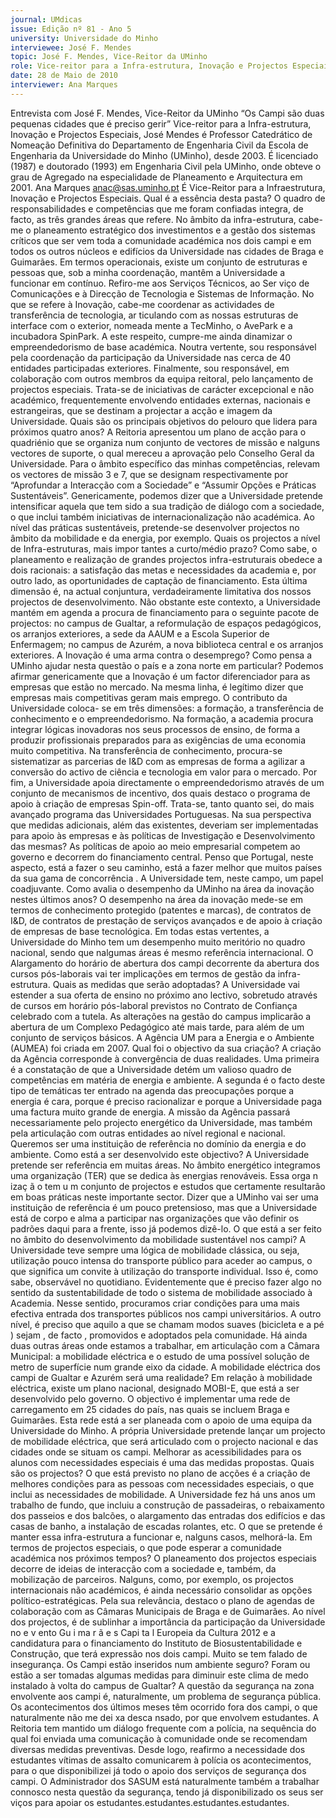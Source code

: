 ```yaml
---
journal: UMdicas
issue: Edição nº 81 - Ano 5
university: Universidade do Minho
interviewee: José F. Mendes
topic: José F. Mendes, Vice-Reitor da UMinho
role: Vice-reitor para a Infra-estrutura, Inovação e Projectos Especiais
date: 28 de Maio de 2010
interviewer: Ana Marques
---
```


Entrevista com José F. Mendes, Vice-Reitor da UMinho
“Os Campi são duas pequenas cidades que é preciso gerir”
Vice-reitor para a Infra-estrutura, Inovação e Projectos Especiais,
José Mendes é Professor Catedrático de Nomeação Definitiva do
Departamento de Engenharia Civil da Escola de Engenharia da
Universidade do Minho (UMinho), desde 2003. É licenciado (1987) e
doutorado (1993) em Engenharia Civil pela UMinho, onde obteve o grau de
Agregado na especialidade de Planeamento e Arquitectura em 2001.
Ana Marques
anac@sas.uminho.pt
É Vice-Reitor para a Infraestrutura, Inovação e Projectos
Especiais. Qual é a essência desta
pasta?
O quadro de responsabilidades e
competências que me foram
confiadas integra, de facto, as três
grandes áreas que refere.
No âmbito da infra-estrutura,
cabe-me o planeamento
estratégico dos investimentos e a
gestão dos sistemas críticos que
ser vem toda a comunidade
académica nos dois campi e em
todos os outros núcleos e edifícios
da Universidade nas cidades de
Braga e Guimarães. Em termos
operacionais, existe um conjunto
de estruturas e pessoas que, sob a
minha coordenação, mantêm a
Universidade a funcionar em
contínuo. Refiro-me aos Serviços
Técnicos, ao Ser viço de
Comunicações e à Direcção de
Tecnologia e Sistemas de
Informação.
No que se refere à Inovação, cabe-me
 coordenar as actividades de
transferência de tecnologia,
ar ticulando com as nossas
estruturas de interface com o
exterior, nomeada mente a
TecMinho, o AvePark e a
incubadora SpinPark. A este
respeito, cumpre-me ainda
dinamizar o empreendedorismo
de base académica. Noutra
vertente, sou responsável pela
coordenação da participação da
Universidade nas cerca de 40
entidades participadas exteriores.
Finalmente, sou responsável, em
colaboração com outros membros
da equipa reitoral, pelo
lançamento de projectos
especiais. Trata-se de iniciativas
de carácter excepcional e não
académico, frequentemente
envolvendo entidades externas,
nacionais e estrangeiras, que se
destinam a projectar a acção e
imagem da Universidade.
Quais são os principais objetivos
do pelouro que lidera para
próximos quatro anos?
A Reitoria apresentou um plano de
acção para o quadriénio que se
organiza num conjunto de
vectores de missão e nalguns
vectores de suporte, o qual
mereceu a aprovação pelo
Conselho Geral da Universidade.
Para o âmbito
específico das
minhas
competências,
relevam os vectores
de missão 3 e 7, que
se designam
respectivamente por
“Aprofundar a
Interacção com a
Sociedade” e
“Assumir Opções e
Práticas
Sustentáveis”.
Genericamente, podemos dizer
que a Universidade pretende
intensificar aquela que tem sido a
sua tradição de diálogo com a
sociedade, o que inclui também
iniciativas de internacionalização
não académica. Ao nível das
práticas sustentáveis, pretende-se 
desenvolver projectos no
âmbito da mobilidade e da energia,
por exemplo.
Quais os projectos a nível de
Infra-estruturas, mais
impor tantes a curto/médio
prazo?
Como sabe, o planeamento e
realização de grandes projectos
infra-estruturais obedece a dois
racionais: a satisfação das metas e
necessidades da academia e, por
outro lado, as oportunidades de
captação de financiamento. Esta
última dimensão é, na actual
conjuntura, verdadeiramente
limitativa dos nossos projectos de
desenvolvimento.
Não obstante este
contexto, a
Universidade
mantém em agenda
a procura de
financiamento para
o seguinte pacote de
projectos: no
campus de Gualtar, a
reformulação de
espaços
pedagógicos, os
arranjos exteriores, a
sede da AAUM e a
Escola Superior de
Enfermagem; no
campus de Azurém,
a nova biblioteca
central e os arranjos
exteriores.
A Inovação é uma arma contra o
desemprego? Como pensa a
UMinho ajudar nesta questão o
país e a zona norte em particular?
Podemos afirmar genericamente
que a Inovação é um factor
diferenciador para as empresas
que estão no mercado. Na mesma
linha, é legítimo dizer que
empresas mais competitivas
geram mais emprego.
O contributo da
Universidade coloca-
se em três
dimensões: a
formação, a
transferência de
conhecimento e o
empreendedorismo.
Na formação, a academia procura
integrar lógicas inovadoras nos
seus processos de ensino, de
forma a produzir profissionais
preparados para as exigências de
uma economia muito competitiva.
Na transferência de
conhecimento, procura-se 
sistematizar as parcerias de I&D
com as empresas de forma a
agilizar a conversão do activo de
ciência e tecnologia em valor para
o mercado.
Por fim, a Universidade apoia
directamente o
empreendedorismo através de um
conjunto de mecanismos de
incentivo, dos quais destaco o
programa de apoio à criação de
empresas Spin-off. Trata-se, tanto
quanto sei, do mais avançado
programa das Universidades
Portuguesas.
Na sua perspectiva que medidas
adicionais, além das existentes,
deveriam ser implementadas
para apoio às empresas e às
políticas de Investigação e
Desenvolvimento das mesmas?
As políticas de apoio ao meio
empresarial competem ao
governo e decorrem do
financiamento central. Penso que
Portugal, neste aspecto, está a
fazer o seu caminho, está a fazer
melhor que muitos países da sua
gama de concorrência . A
Universidade tem, neste campo,
um papel coadjuvante.
Como avalia o desempenho da
UMinho na área da inovação
nestes últimos anos?
O desempenho na
área da inovação
mede-se em termos
de conhecimento
protegido (patentes
e marcas), de
contratos de I&D, de
contratos de
prestação de
serviços avançados
e de apoio à criação
de empresas de
base tecnológica.
Em todas estas
vertentes, a
Universidade do
Minho tem um
desempenho muito
meritório no quadro
nacional, sendo que
nalgumas áreas é
mesmo referência
internacional.
O Alargamento do horário de
abertura dos campi decorrente da
abertura dos cursos pós-laborais
vai ter implicações em termos de
gestão da infra-estrutura. Quais
as medidas que serão
adoptadas?
A Universidade vai estender a sua
oferta de ensino no próximo ano
lectivo, sobretudo através de
cursos em horário pós-laboral
previstos no Contrato de
Confiança celebrado com a tutela.
As alterações na
gestão do campus
implicarão a
abertura de um
Complexo
Pedagógico até mais
tarde, para além de
um conjunto de
serviços básicos.
A Agência UM para a Energia e o
Ambiente (AUMEA) foi criada em
2007. Qual foi o objectivo da sua
criação?
A criação da Agência corresponde
à convergência de duas
realidades. Uma primeira é a
constatação de que a
Universidade detém um valioso
quadro de competências em
matéria de energia e ambiente. A
segunda é o facto deste tipo de
temáticas ter entrado na agenda
das preocupações porque a
energia é cara, porque é preciso
racionalizar e porque a
Universidade paga uma factura
muito grande de energia.
A missão da Agência passará
necessariamente pelo projecto
energético da Universidade, mas
também pela articulação com
outras entidades ao nível regional
e nacional.
Queremos ser uma instituição de
referência no domínio da energia
e do ambiente. Como está a ser
desenvolvido este objectivo?
A Universidade pretende ser
referência em muitas áreas. No
âmbito energético integramos
uma organização (TER) que se
dedica às energias renováveis.
Essa orga n izaç ã o tem u m
conjunto de projectos e estudos
que certamente resultarão em
boas práticas neste importante
sector. Dizer que a UMinho vai ser
uma instituição de referência é um
pouco pretensioso, mas que a
Universidade está de corpo e alma
a participar nas organizações que
vão definir os padrões daqui para a
frente, isso já podemos dizê-lo.
O que está a ser feito no âmbito do
desenvolvimento da mobilidade
sustentável nos campi?
A Universidade teve sempre uma
lógica de mobilidade clássica, ou
seja, utilização pouco intensa do
transporte público para aceder ao
campus, o que significa um
convite à utilização do transporte
individual. Isso é, como sabe,
observável no quotidiano.
Evidentemente que é preciso fazer
algo no sentido da
sustentabilidade de todo o
sistema de mobilidade associado
à Academia. Nesse sentido,
procuramos criar condições para
uma mais efectiva entrada dos
transportes públicos nos campi
universitários. A outro nível, é
preciso que aquilo a que se
chamam modos suaves (bicicleta
e a pé ) sejam , de facto ,
promovidos e adoptados pela
comunidade.
Há ainda duas
outras áreas onde
estamos a trabalhar,
em articulação com
a Câmara Municipal: 
a mobilidade
eléctrica e o estudo
de uma possível
solução de metro de
superfície num
grande eixo da
cidade.
A mobilidade eléctrica dos campi
de Gualtar e Azurém será uma
realidade?
Em relação à mobilidade eléctrica,
existe um plano nacional,
designado MOBI-E, que está a ser
desenvolvido pelo governo.
O objectivo é
implementar uma
rede de
carregamento em 25
cidades do país, nas
quais se incluem
Braga e Guimarães.
Esta rede está a ser
planeada com o
apoio de uma equipa
da Universidade do
Minho.
A própria Universidade pretende
lançar um projecto de mobilidade
eléctrica, que será articulado com
o projecto nacional e das cidades
onde se situam os campi.
Melhorar as acessibilidades para
os alunos com necessidades
especiais é uma das medidas
propostas. Quais são os
projectos?
O que está previsto no plano de
acções é a criação de melhores
condições para as pessoas com
necessidades especiais, o que
inclui as necessidades de
mobilidade. A Universidade fez há
uns anos um trabalho de fundo,
que incluiu a construção de
passadeiras, o rebaixamento dos
passeios e dos balcões, o
alargamento das entradas dos
edifícios e das casas de banho, a
instalação de escadas rolantes,
etc. O que se pretende é manter
essa infra-estrutura a funcionar e,
nalguns casos, melhorá-la.
Em termos de projectos
especiais, o que pode esperar a
comunidade académica nos
próximos tempos?
O planeamento dos projectos
especiais decorre de ideias de
interacção com a sociedade e,
também, da mobilização de
parceiros. Nalguns, como, por
exemplo, os projectos
internacionais não académicos, é
ainda necessário consolidar as
opções político-estratégicas.
Pela sua relevância, destaco o
plano de agendas de colaboração
com as Câmaras Municipais de
Braga e de Guimarães.
Ao nível dos projectos, é de
sublinhar a importância da
participação da Universidade no
e v ento Gu i ma r ã e s Capi ta l
Europeia da Cultura 2012 e a
candidatura para o financiamento
do Instituto de
Biosustentabilidade e Construção,
que terá expressão nos dois
campi.
Muito se tem falado de
insegurança. Os Campi estão
inseridos num ambiente seguro?
Foram ou estão a ser tomadas
algumas medidas para diminuir
este clima de medo instalado à
volta do campus de Gualtar?
A questão da segurança na zona
envolvente aos campi é,
naturalmente, um problema de
segurança pública. Os
acontecimentos dos últimos
meses têm ocorrido fora dos
campi, o que naturalmente não me
dei xa desca nsado, por que
envolvem estudantes.
A Reitoria tem mantido um diálogo
frequente com a polícia, na
sequência do qual foi enviada uma
comunicação à comunidade onde
se recomendam diversas medidas
preventivas. Desde logo, reafirmo
a necessidade dos estudantes
vítimas de assalto comunicarem à
polícia os acontecimentos, para o
que disponibilizei já todo o apoio
dos serviços de segurança dos
campi. O Administrador dos
SASUM está naturalmente
também a trabalhar connosco
nesta questão da segurança,
tendo já disponibilizado os seus
ser viços para apoiar os
estudantes.estudantes.estudantes.estudantes.